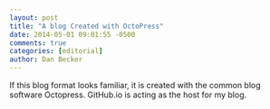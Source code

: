 ```yaml
---
layout: post
title: "A blog Created with OctoPress"
date: 2014-05-01 09:01:55 -0500
comments: true
categories: [editorial]
author: Dan Becker
---
```


If this blog format looks familiar, it is created with the common blog software Octopress.
GitHub.io is acting as the host for my blog.
